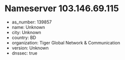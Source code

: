 # Nameserver 103.146.69.115

* as_number: 139857
* name: Unknown
* city: Unknown
* country: BD
* organization: Tiger Global Network & Communication
* version: Unknown
* dnssec: true
